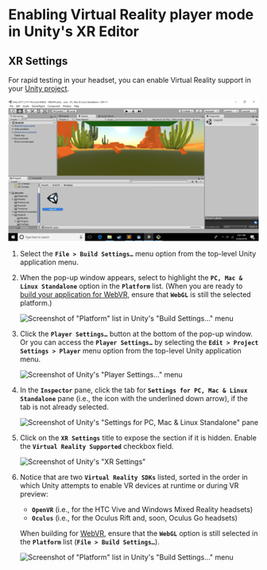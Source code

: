 # Enabling Virtual Reality player mode in Unity's XR Editor

## XR Settings

For rapid testing in your headset, you can enable Virtual Reality support in your [Unity project](./project-setup.md).

![Animation of Unity's XR Settings](./images/unity-xr-settings.gif "Animation of Unity's XR Settings")

1. Select the **`File > Build Settings…`** menu option from the top-level Unity application menu.
2. When the pop-up window appears, select to highlight the **`PC, Mac & Linux Standalone`** option in the **`Platform`** list. (When you are ready to [build your application for WebVR](./build.md), ensure that **`WebGL`** is still the selected platform.)

    ![Screenshot of "Platform" list in Unity's "Build Settings…" menu](./images/standalone-platform.png 'Screenshot of "Platform" list in Unity\'s "Build Settings…" menu')

3. Click the **`Player Settings…`** button at the bottom of the pop-up window. Or you can access the **`Player Settings…`** by selecting the **`Edit > Project Settings > Player`** menu option from the top-level Unity application menu.

    ![Screenshot of Unity's "Player Settings…" menu](./images/unity-xr-settings-5.png 'Screenshot of Unity\'s "Player Settings…" menu')

4. In the **`Inspector`** pane, click the tab for **`Settings for PC, Mac & Linux Standalone`** pane (i.e., the icon with the underlined down arrow), if the tab is not already selected.

    ![Screenshot of Unity's "Settings for PC, Mac & Linux Standalone" pane](./images/unity-xr-settings-6.png 'Screenshot of Unity\'s "Settings for PC, Mac & Linux Standalone" pane')

5. Click on the **`XR Settings`** title to expose the section if it is hidden. Enable the **`Virtual Reality Supported`** checkbox field.

    ![Screenshot of Unity's "XR Settings"](./images/unity-xr-settings-7.png 'Screenshot of Unity\'s "XR Settings"')

6. Notice that are two **`Virtual Reality SDKs`** listed, sorted in the order in which Unity attempts to enable VR devices at runtime or during VR preview:
    - **`OpenVR`** (i.e., for the HTC Vive and Windows Mixed Reality headsets)
    - **`Oculus`** (i.e., for the Oculus Rift and, soon, Oculus Go headsets)

    When building for [WebVR](./build.md), ensure that the **`WebGL`** option is still selected in the **`Platform`** list (**`File > Build Settings…`**).

      ![Screenshot of "Platform" list in Unity's "Build Settings…" menu](./images/webgl-platform.png 'Screenshot of "Platform" list in Unity\'s "Build Settings…" menu')
